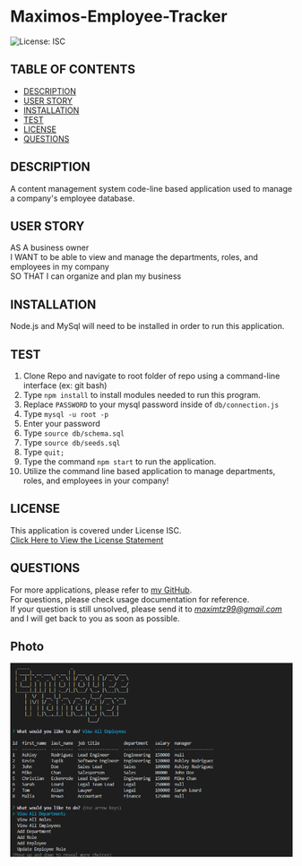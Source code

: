 # Maximos-Employee-Tracker

![License: ISC](https://img.shields.io/badge/License-ISC-blue.svg)
  
## TABLE OF CONTENTS

- [DESCRIPTION](#description)<br>
- [USER STORY](#user-story)<br>
- [INSTALLATION](#installation)<br>
- [TEST](#test)<br>
- [LICENSE](#license)<br>
- [QUESTIONS](#questions)
  
## DESCRIPTION

A content management system code-line based application used to manage a company's employee database.

## USER STORY

AS A business owner  
I WANT to be able to view and manage the departments, roles, and employees in my company  
SO THAT I can organize and plan my business 

## INSTALLATION

Node.js and MySql will need to be installed in order to run this application.
     
## TEST

1. Clone Repo and navigate to root folder of repo using a command-line interface (ex: git bash)
2. Type ``` npm install ``` to install modules needed to run this program.
3. Replace ``` PASSWORD ``` to your mysql password inside of ``` db/connection.js ```
4. Type `mysql -u root -p`
5. Enter your password
6. Type `source db/schema.sql`
7. Type `source db/seeds.sql`
8. Type `quit;`
9. Type the command ``` npm start ``` to run the application.
10. Utilize the command line based application to manage departments, roles, and employees in your company!
    
## LICENSE
 
This application is covered under License ISC.<br>
[Click Here to View the License Statement](https://opensource.org/licenses/ISC)<br>

## QUESTIONS

For more applications, please refer to [my GitHub](https://github.com/maximtz13).<br>
For questions, please check usage documentation for reference.<br>
If your question is still unsolved, please send it to *maximtz99@gmail.com* and I will get back to you as soon as possible.

## Photo
!["Sample Photo"](./assets/Screenshot%20(30).png)
